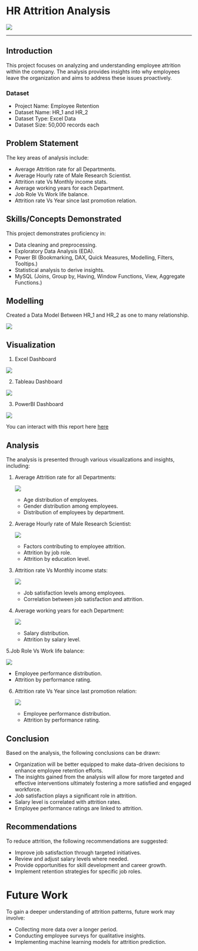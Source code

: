 # HR Attrition Analysis

![](https://github.com/Zameer1040/HR_Analysis/blob/main/HR_Banner.jpg)

---

## Introduction

This project focuses on analyzing and understanding employee attrition within the company. The analysis provides insights into why employees leave the organization and aims to address these issues proactively.

### Dataset

- Project Name: Employee Retention
- Dataset Name: HR_1 and HR_2
- Dataset Type: Excel Data
- Dataset Size: 50,000 records each

## Problem Statement

The key areas of analysis include:

- Average Attrition rate for all Departments.
- Average Hourly rate of Male Research Scientist.
- Attrition rate Vs Monthly income stats.
- Average working years for each Department.
- Job Role Vs Work life balance.
- Attrition rate Vs Year since last promotion relation.

## Skills/Concepts Demonstrated

This project demonstrates proficiency in:

- Data cleaning and preprocessing.
- Exploratory Data Analysis (EDA).
- Power BI (Bookmarking, DAX, Quick Measures, Modelling, Filters, Tooltips.)
- Statistical analysis to derive insights.
- MySQL (Joins, Group by, Having, Window Functions, View, Aggregate Functions.)
  
## Modelling

Created a Data Model Between HR_1 and HR_2 as one to many relationship.

![](https://github.com/Zameer1040/HR_Analysis/blob/main/Data%20Model.jpg)

## Visualization
1. Excel Dashboard
   
 ![](https://github.com/Zameer1040/HR_Analysis/blob/main/Excel%20Dashboard.jpg)
 
2. Tableau Dashboard
   
 ![](https://github.com/Zameer1040/HR_Analysis/blob/main/Tableau%20Dashboard.jpg)
 
3. PowerBI Dashboard
   
 ![](https://github.com/Zameer1040/HR_Analysis/blob/main/PowerBi%20Dashboard.jpg)

You can interact with this report here [here](https://app.powerbi.com/groups/me/reports/5b4d2781-8c44-4136-ad4c-e9efb400dac9/ReportSection9f2e05168ed140e40a1d?experience=power-bi)

## Analysis 

The analysis is presented through various visualizations and insights, including:

1. Average Attrition rate for all Departments:

   ![](https://github.com/Zameer1040/HR_Analysis/blob/main/KPI%201.jpg)

   - Age distribution of employees.
   - Gender distribution among employees.
   - Distribution of employees by department.

2. Average Hourly rate of Male Research Scientist:

   ![](https://github.com/Zameer1040/HR_Analysis/blob/main/KPI%202.jpg)

   - Factors contributing to employee attrition.
   - Attrition by job role.
   - Attrition by education level.

3. Attrition rate Vs Monthly income stats:

   ![](https://github.com/Zameer1040/HR_Analysis/blob/main/KPI%203.jpg)

   - Job satisfaction levels among employees.
   - Correlation between job satisfaction and attrition.

4. Average working years for each Department:

   ![](https://github.com/Zameer1040/HR_Analysis/blob/main/KPI%204.jpg)

   - Salary distribution.
   - Attrition by salary level.

5.Job Role Vs Work life balance:

   ![](https://github.com/Zameer1040/HR_Analysis/blob/main/KPI%205.jpg)

   - Employee performance distribution.
   - Attrition by performance rating.

6. Attrition rate Vs Year since last promotion relation:

   ![](https://github.com/Zameer1040/HR_Analysis/blob/main/KPI%206.jpg)

   - Employee performance distribution.
   - Attrition by performance rating.

## Conclusion

Based on the analysis, the following conclusions can be drawn:

- Organization will be better equipped to make data-driven decisions to enhance employee retention efforts.
- The insights gained from the analysis will allow for more targeted and  effective interventions ultimately fostering a more satisfied and engaged workforce.
- Job satisfaction plays a significant role in attrition.
- Salary level is correlated with attrition rates.
- Employee performance ratings are linked to attrition.

## Recommendations

To reduce attrition, the following recommendations are suggested:

- Improve job satisfaction through targeted initiatives.
- Review and adjust salary levels where needed.
- Provide opportunities for skill development and career growth.
- Implement retention strategies for specific job roles.

# Future Work

To gain a deeper understanding of attrition patterns, future work may involve:

- Collecting more data over a longer period.
- Conducting employee surveys for qualitative insights.
- Implementing machine learning models for attrition prediction.

